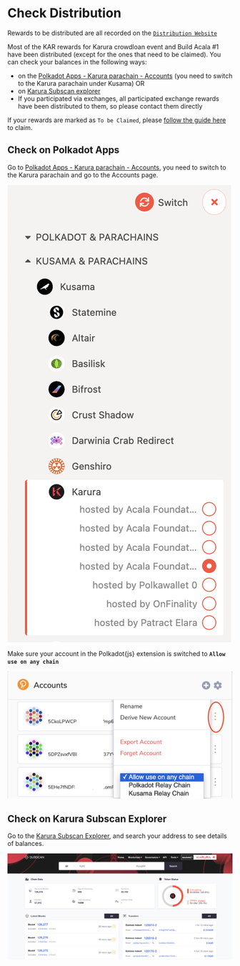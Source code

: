 # Check Distribution

Rewards to be distributed are all recorded on the [`Distribution Website`](https://distribution.acala.network)

Most of the KAR rewards for Karura crowdloan event and Build Acala \#1  have been distributed \(except for the ones that need to be claimed\). You can check your balances in the following ways:

* on the [Polkadot Apps - Karura parachain - Accounts](https://polkadot.js.org/apps/#/accounts) \(you need to switch to the Karura parachain under Kusama\) OR
* on [Karura Subscan explorer](https://karura.subscan.io/)
* If you participated via exchanges, all participated exchange rewards have been distributed to them, so please contact them directly

If your rewards are marked as `To be Claimed`, please [follow the guide here](../crowdloan/claim-kar.md) to claim.

## Check on Polkadot Apps

Go to [Polkadot Apps - Karura parachain - Accounts](https://polkadot.js.org/apps/#/accounts), you need to switch to the Karura parachain and go to the Accounts page.

![](../../.gitbook/assets/screen-shot-2021-07-13-at-8.11.19-am.png)

Make sure your account in the Polkadot{js} extension is switched to **`Allow use on any chain`** 

![](../../.gitbook/assets/screen-shot-2021-07-13-at-8.14.12-am.png)

## Check on Karura Subscan Explorer

Go to the [Karura Subscan Explorer](https://karura.subscan.io/), and search your address to see details of balances.

![](../../.gitbook/assets/screen-shot-2021-07-13-at-8.21.40-am.png)

